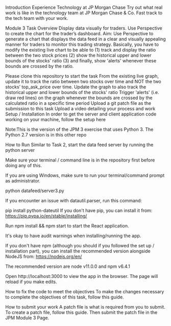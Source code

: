 Introduction
Experience Technology at JP Morgan Chase
Try out what real work is like in the technology team at JP Morgan Chase & Co. Fast track to the tech team with your work.

Module 3 Task Overview
Display data visually for traders. Use Perspective to create the chart for the trader’s dashboard.
Aim: Use Perspective to generate a chart that displays the data feed in a clear and visually appealing manner for traders to monitor this trading strategy. Basically, you have to modify the existing live chart to be able to (1) track and display the ratio between the two stock prices (2) show the historical upper and lower bounds of the stocks' ratio (3) and finally, show 'alerts' whenever these bounds are crossed by the ratio.

Please clone this repository to start the task
From the existing live graph, update it to track the ratio between two stocks over time and NOT the two stocks’ top_ask_price over time.
Update the graph to also track the historical upper and lower bounds of the stocks' ratio
Trigger 'alerts' (i.e. draw red lines) on the graph whenever the bounds are crossed by the calculated ratio in a specific time period
Upload a git patch file as the submission to this task
Upload a video detailing your process and work
Setup / Installation
In order to get the server and client application code working on your machine, follow the setup here

Note:This is the version of the JPM 3 exercise that uses Python 3. The Python 2.7 version is in this other repo

How to Run
Similar to Task 2, start the data feed server by running the python server

Make sure your terminal / command line is in the repository first before doing any of this.

If you are using Windows, make sure to run your terminal/command prompt as administrator.

python datafeed/server3.py

If you encounter an issue with datautil.parser, run this command:

pip install python-dateutil
If you don't have pip, you can install it from: https://pip.pypa.io/en/stable/installing/

Run npm install && npm start to start the React application.

It's okay to have audit warnings when installing/running the app.

If you don't have npm (although you should if you followed the set up / installation part), you can install the recommended version alongside NodeJS from: https://nodejs.org/en/

The recommended version are node v11.0.0 and npm v6.4.1

Open http://localhost:3000 to view the app in the browser. The page will reload if you make edits.

How to fix the code to meet the objectives
To make the changes necessary to complete the objectives of this task, follow this guide.

How to submit your work
A patch file is what is required from you to submit. To create a patch file, follow this guide. Then submit the patch file in the JPM Module 3 Page.
